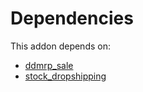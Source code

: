 # Dependencies

This addon depends on:

- [ddmrp_sale](https://github.com/bringout/oca-technical)
- [stock_dropshipping](https://github.com/bringout/oca-ocb-warehouse/tree/4c1ff8cb52709f535ff86b9a29fa1cb59fa1c290/odoo-bringout-oca-ocb-stock_dropshipping)
